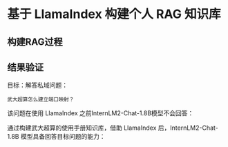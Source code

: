 # 基于 LlamaIndex 构建个人 RAG 知识库


## 构建RAG过程


## 结果验证

目标：解答私域问题：
```
武大超算怎么建立端口映射？
```

该问题在使用 LlamaIndex 之前InternLM2-Chat-1.8B模型不会回答：

通过构建武大超算的使用手册知识库，借助 LlamaIndex 后，InternLM2-Chat-1.8B 模型具备回答目标问题的能力：
